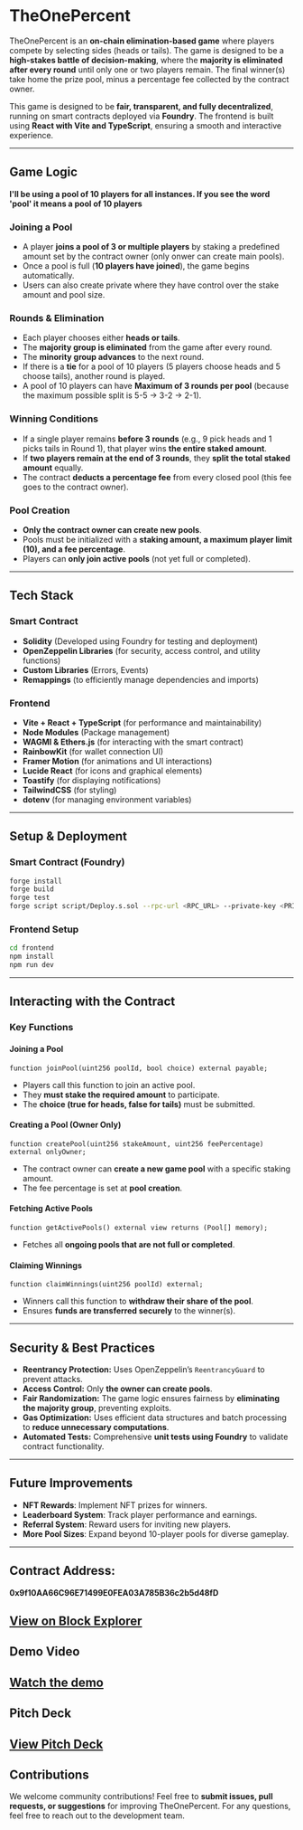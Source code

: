 # TheOnePercent

TheOnePercent is an **on-chain elimination-based game** where players compete by selecting sides (heads or tails). The game is designed to be a **high-stakes battle of decision-making**, where the **majority is eliminated after every round** until only one or two players remain. The final winner(s) take home the prize pool, minus a percentage fee collected by the contract owner.

This game is designed to be **fair, transparent, and fully decentralized**, running on smart contracts deployed via **Foundry**. The frontend is built using **React with Vite and TypeScript**, ensuring a smooth and interactive experience.

---

## Game Logic

**I'll be using a pool of 10 players for all instances. If you see the word 'pool' it means a pool of 10 players**

### **Joining a Pool**

- A player **joins a pool of 3 or multiple players** by staking a predefined amount set by the contract owner (only onwer can create main pools).
- Once a pool is full (**10 players have joined**), the game begins automatically.
- Users can also create private where they have control over the stake amount and pool size.

### **Rounds & Elimination**

- Each player chooses either **heads or tails**.
- The **majority group is eliminated** from the game after every round.
- The **minority group advances** to the next round.
- If there is a **tie** for a pool of 10 players (5 players choose heads and 5 choose tails), another round is played.
- A pool of 10 players can have **Maximum of 3 rounds per pool** (because the maximum possible split is 5-5 → 3-2 → 2-1).

### **Winning Conditions**

- If a single player remains **before 3 rounds** (e.g., 9 pick heads and 1 picks tails in Round 1), that player wins **the entire staked amount**.
- If **two players remain at the end of 3 rounds**, they **split the total staked amount** equally.
- The contract **deducts a percentage fee** from every closed pool (this fee goes to the contract owner).

### **Pool Creation**

- **Only the contract owner can create new pools**.
- Pools must be initialized with a **staking amount, a maximum player limit (10), and a fee percentage**.
- Players can **only join active pools** (not yet full or completed).

---

## **Tech Stack**

### **Smart Contract**

- **Solidity** (Developed using Foundry for testing and deployment)
- **OpenZeppelin Libraries** (for security, access control, and utility functions)
- **Custom Libraries** (Errors, Events)
- **Remappings** (to efficiently manage dependencies and imports)

### **Frontend**

- **Vite + React + TypeScript** (for performance and maintainability)
- **Node Modules** (Package management)
- **WAGMI & Ethers.js** (for interacting with the smart contract)
- **RainbowKit** (for wallet connection UI)
- **Framer Motion** (for animations and UI interactions)
- **Lucide React** (for icons and graphical elements)
- **Toastify** (for displaying notifications)
- **TailwindCSS** (for styling)
- **dotenv** (for managing environment variables)

---

## **Setup & Deployment**

### **Smart Contract (Foundry)**

```sh
forge install
forge build
forge test
forge script script/Deploy.s.sol --rpc-url <RPC_URL> --private-key <PRIVATE_KEY>
```

### **Frontend Setup**

```sh
cd frontend
npm install
npm run dev
```

---

## **Interacting with the Contract**

### **Key Functions**

#### **Joining a Pool**

```solidity
function joinPool(uint256 poolId, bool choice) external payable;
```

- Players call this function to join an active pool.
- They **must stake the required amount** to participate.
- The **choice (true for heads, false for tails)** must be submitted.

#### **Creating a Pool (Owner Only)**

```solidity
function createPool(uint256 stakeAmount, uint256 feePercentage) external onlyOwner;
```

- The contract owner can **create a new game pool** with a specific staking amount.
- The fee percentage is set at **pool creation**.

#### **Fetching Active Pools**

```solidity
function getActivePools() external view returns (Pool[] memory);
```

- Fetches all **ongoing pools that are not full or completed**.

#### **Claiming Winnings**

```solidity
function claimWinnings(uint256 poolId) external;
```

- Winners call this function to **withdraw their share of the pool**.
- Ensures **funds are transferred securely** to the winner(s).

---

## **Security & Best Practices**

- **Reentrancy Protection:** Uses OpenZeppelin’s `ReentrancyGuard` to prevent attacks.
- **Access Control:** Only **the owner can create pools**.
- **Fair Randomization:** The game logic ensures fairness by **eliminating the majority group**, preventing exploits.
- **Gas Optimization:** Uses efficient data structures and batch processing to **reduce unnecessary computations**.
- **Automated Tests:** Comprehensive **unit tests using Foundry** to validate contract functionality.

---

## **Future Improvements**

- **NFT Rewards**: Implement NFT prizes for winners.
- **Leaderboard System**: Track player performance and earnings.
- **Referral System**: Reward users for inviting new players.
- **More Pool Sizes**: Expand beyond 10-player pools for diverse gameplay.

---

## Contract Address:

**0x9f10AA66C96E71499E0FEA03A785B36c2b5d48fD**

## [View on Block Explorer](https://scan.test2.btcs.network/address/0x1d6eA74B226047d2170BcBC7a00342D0203eF1c9)

## Demo Video

## [Watch the demo](https://www.loom.com/share/a30e0e54fbde489d881cee92266c5507)

## Pitch Deck

## [View Pitch Deck](https://docs.google.com/presentation/d/1OPzRYOiFz6UGImva1qmiFbs8aGZGrnuZWR7LY--6FcY/edit?usp=sharing)

## **Contributions**

We welcome community contributions! Feel free to **submit issues, pull requests, or suggestions** for improving TheOnePercent.
For any questions, feel free to reach out to the development team.

<!-- **Connect With Us**

| Role           | Twitter Handle |
|---------------|------------------------------------------------|
| Project Account | [@ProjectTwitter](https://twitter.com/ProjectTwitter) |
| Team Lead      | [@TeamLeadTwitter](https://twitter.com/TeamLeadTwitter) |
| Member 1       | [@Member1Twitter](https://twitter.com/Member1Twitter) |
| Member 2       | [@Member2Twitter](https://twitter.com/Member2Twitter) |
| Member 3       | [@Member3Twitter](https://twitter.com/Member3Twitter) |
| Member 4       | [@Member4Twitter](https://twitter.com/Member4Twitter) | -->
